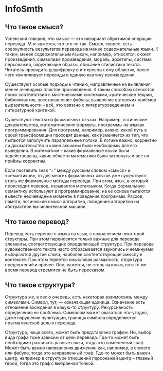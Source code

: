 # InfoSmth

## Что такое смысл?
Успенский говорил, что смысл — это инвариант обратимой операции перевода. Мне кажется, что это не так. Смысл, скорее, есть совокупность результатов перевода на менее содержательные языки. К таким, менее содержательным языкам, например, относятся: сюжет произведения, символизм произведения, мораль, архетипы, система персонажей, окружающие образы, описание стилистики текста. Читатель проводить дешифровку в интересных ему областях, после чего компилирует переводы в единую картину произведения. 

Существуют особые подходы к чтению, направленные на выявления менее очевидных пластов произведения. К таким способам относятся: поиск соответствий с мистическими системами, критические теории, библиомантия, восстановление фабулы, выявление авторских приёмов выразительности – всё, что связано с литературоведением и литературной критикой.

Существуют тексты на формальных языках. Например, логические доказательства, математические формулы, программы на языках программирования. Для программ, например, важно, какой путь в своей трансформации проходят данные, как изменяется их тип, что пытаются заполучить параллельные потоки. В логике важно, корректно ли доказательство и какие аксиомы были необходимы для его выведения. В математике – какие формальные языки были задействованы, какие области математики были затронуты и все ли приёмы корректны.  

Если поставить знак “=” между русским словом «смысл» и «семантикой», то для многих формальных языков уже существуют столь же формальные методы перевода. При этом, язык, в который происходит перевод, называется метаязыком. Когда формальную семантику используют в программирование, на её основе пытаются вывести неочевидные моменты в поведение программы. Расход памяти, логический смысл алгоритма, поведение алгоритма на абстрактной вычислительной машине.

## Что такое перевод?
Перевод есть перенос с языка на язык, с сохранением некоторой структуры. При этом переносятся только важные для перевода элементы, соответствующие определяющей структуре. При переводе художественного текста часто отбрасывается звукопись и неминуемо выбираются другие слова, наиболее соответствующие смыслу в контексте. При этом теряется смысловая размытость, структура предложений и прочее. Оно, кажется, не столь важным, но в то же время перевод стремится не быть пересказом. 

## Что такое структура?
Структура же, в свою очередь, есть некоторая взаимосвязь между символами. Символ, тут, — означающая единица. Означение есть отношение вхождения в какую-то структуру. Рекурсивность определения не проблема. Символом может оказаться что-угодно, даже нарушение пунктуации, границы символа определяются прагматической целью перевода. 

Структура, чаще всего, может быть представлена графом. Но, выбор вида графа тоже зависим от цели перевода. Где-то может быть необходимо различать разные связи, тогда это помеченный граф. Может быть важно направления движения, как, например, в сюжете или фабуле, тогда это направленный граф. Где-то может быть важен центр, например в структуре отношений персонажей центр – главный герой, тогда это граф с выбранной точкой. 

